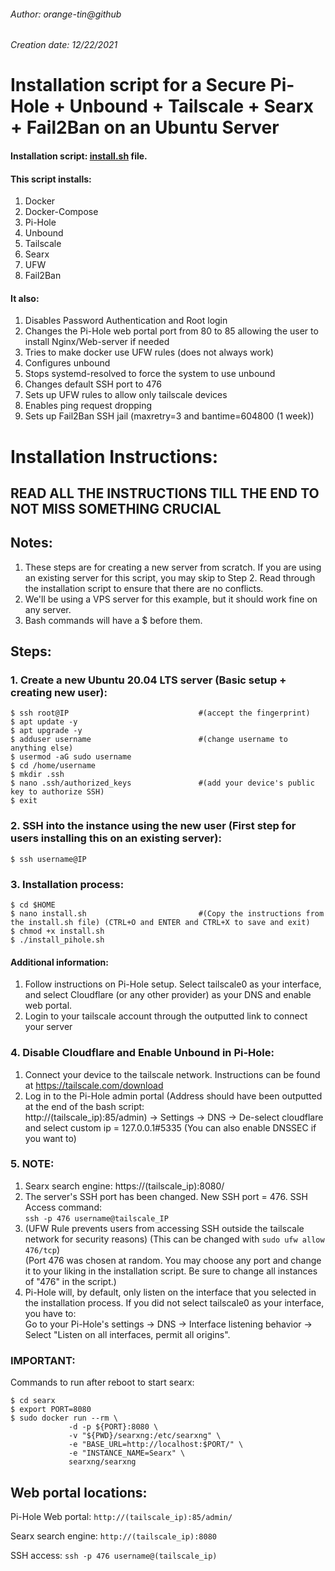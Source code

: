 ###### Author: orange-tin@github

###### Creation date: 12/22/2021

# Installation script for a Secure Pi-Hole + Unbound + Tailscale + Searx + Fail2Ban on an Ubuntu Server

#### Installation script: [install.sh](install.sh) file.

#### This script installs:
1. Docker
2. Docker-Compose
3. Pi-Hole
4. Unbound
5. Tailscale
6. Searx
7. UFW
8. Fail2Ban

#### It also:
1. Disables Password Authentication and Root login
2. Changes the Pi-Hole web portal port from 80 to 85 allowing the user to install Nginx/Web-server if needed
3. Tries to make docker use UFW rules (does not always work)
4. Configures unbound
5. Stops systemd-resolved to force the system to use unbound
6. Changes default SSH port to 476
7. Sets up UFW rules to allow only tailscale devices
8. Enables ping request dropping
9. Sets up Fail2Ban SSH jail (maxretry=3 and bantime=604800 (1 week))

# Installation Instructions:

## READ ALL THE INSTRUCTIONS TILL THE END TO NOT MISS SOMETHING CRUCIAL

## Notes: 
1. These steps are for creating a new server from scratch. If you are using an existing server for this script, you may skip to Step 2. Read through the installation script to ensure that there are no conflicts.
2. We'll be using a VPS server for this example, but it should work fine on any server.
3. Bash commands will have a $ before them.

## Steps:
### 1. Create a new Ubuntu 20.04 LTS server (Basic setup + creating new user):

```
$ ssh root@IP                             #(accept the fingerprint)
$ apt update -y
$ apt upgrade -y
$ adduser username                        #(change username to anything else)
$ usermod -aG sudo username
$ cd /home/username
$ mkdir .ssh
$ nano .ssh/authorized_keys               #(add your device's public key to authorize SSH)
$ exit
```

### 2. SSH into the instance using the new user (First step for users installing this on an existing server):

```
$ ssh username@IP
```

### 3. Installation process:
```
$ cd $HOME
$ nano install.sh                         #(Copy the instructions from the install.sh file) (CTRL+O and ENTER and CTRL+X to save and exit)
$ chmod +x install.sh
$ ./install_pihole.sh
```

#### Additional information:
1. Follow instructions on Pi-Hole setup. Select tailscale0 as your interface, and select Cloudflare (or any other provider) as your DNS and enable web portal.
2. Login to your tailscale account through the outputted link to connect your server

### 4. Disable Cloudflare and Enable Unbound in Pi-Hole:
1. Connect your device to the tailscale network. Instructions can be found at https://tailscale.com/download
2. Log in to the Pi-Hole admin portal (Address should have been outputted at the end of the bash script: <br/>http://(tailscale_ip):85/admin) -> Settings -> DNS -> De-select cloudflare and select custom ip = 127.0.0.1#5335 (You can also enable DNSSEC if you want to)

### 5. NOTE:
1. Searx search engine: https://(tailscale_ip):8080/
2. The server's SSH port has been changed. New SSH port = 476. SSH Access command:<br/>```ssh -p 476 username@tailscale_IP```
3. (UFW Rule prevents users from accessing SSH outside the tailscale network for security reasons) (This can be changed with ```sudo ufw allow 476/tcp```)<br/>(Port 476 was chosen at random. You may choose any port and change it to your liking in the installation script. Be sure to change all instances of "476" in the script.)
4. Pi-Hole will, by default, only listen on the interface that you selected in the installation process. If you did not select tailscale0 as your interface, you have to: <br/>Go to your Pi-Hole's settings -> DNS -> Interface listening behavior -> Select "Listen on all interfaces, permit all origins".

### IMPORTANT:
Commands to run after reboot to start searx:

```
$ cd searx
$ export PORT=8080
$ sudo docker run --rm \
             -d -p ${PORT}:8080 \
             -v "${PWD}/searxng:/etc/searxng" \
             -e "BASE_URL=http://localhost:$PORT/" \
             -e "INSTANCE_NAME=Searx" \
             searxng/searxng
```

## Web portal locations:

Pi-Hole Web portal: ```http://(tailscale_ip):85/admin/```

Searx search engine: ```http://(tailscale_ip):8080```

SSH access: ```ssh -p 476 username@(tailscale_ip)```

